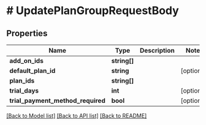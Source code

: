 # # UpdatePlanGroupRequestBody

## Properties

Name | Type | Description | Notes
------------ | ------------- | ------------- | -------------
**add_on_ids** | **string[]** |  |
**default_plan_id** | **string** |  | [optional]
**plan_ids** | **string[]** |  |
**trial_days** | **int** |  | [optional]
**trial_payment_method_required** | **bool** |  | [optional]

[[Back to Model list]](../../README.md#models) [[Back to API list]](../../README.md#endpoints) [[Back to README]](../../README.md)
